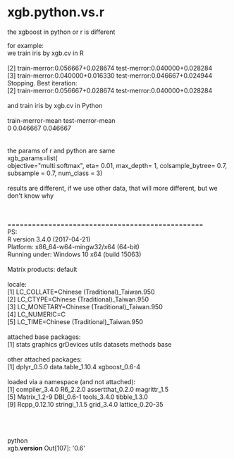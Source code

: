# xgb.python.vs.r

the xgboost in python or r is different<br>

for example:<br>
we train iris by xgb.cv in R <br> 
<br>
[2]     train-merror:0.056667+0.028674  test-merror:0.040000+0.028284 <br>
[3]     train-merror:0.040000+0.016330  test-merror:0.046667+0.024944 <br>
Stopping. Best iteration:<br>
[2]     train-merror:0.056667+0.028674  test-merror:0.040000+0.028284<br>
<br>
and train iris by xgb.cv in Python <br>
<br>
   train-merror-mean  test-merror-mean<br>
0           0.046667          0.046667<br>
<br><br>
the params of r and python are same <br>
xgb_params=list( 	
  objective="multi:softmax",
  eta= 0.01, 
  max_depth= 1, 
  colsample_bytree= 0.7,
  subsample = 0.7,
  num_class = 3)
<br><br>
results are different, if we use other data, that will more different, but we don't know why
<br><br><br>


================================================<br>
PS:<br>
R version 3.4.0 (2017-04-21)<br>
Platform: x86_64-w64-mingw32/x64 (64-bit)<br>
Running under: Windows 10 x64 (build 15063)<br>
<br>
Matrix products: default<br>
<br>
locale:<br>
[1] LC_COLLATE=Chinese (Traditional)_Taiwan.950 <br>
[2] LC_CTYPE=Chinese (Traditional)_Taiwan.950   <br>
[3] LC_MONETARY=Chinese (Traditional)_Taiwan.950<br>
[4] LC_NUMERIC=C                                <br>
[5] LC_TIME=Chinese (Traditional)_Taiwan.950    <br>
<br>
attached base packages:<br>
[1] stats     graphics  grDevices utils     datasets  methods   base     <br>
<br>
other attached packages:<br>
[1] dplyr_0.5.0       data.table_1.10.4 xgboost_0.6-4    <br>
<br>
loaded via a namespace (and not attached):<br>
 [1] compiler_3.4.0   R6_2.2.0         assertthat_0.2.0 magrittr_1.5    <br>
 [5] Matrix_1.2-9     DBI_0.6-1        tools_3.4.0      tibble_1.3.0    <br>
 [9] Rcpp_0.12.10     stringi_1.1.5    grid_3.4.0       lattice_0.20-35 <br>

<br><br><br>
python<br>
xgb.__version__
Out[107]: '0.6'








